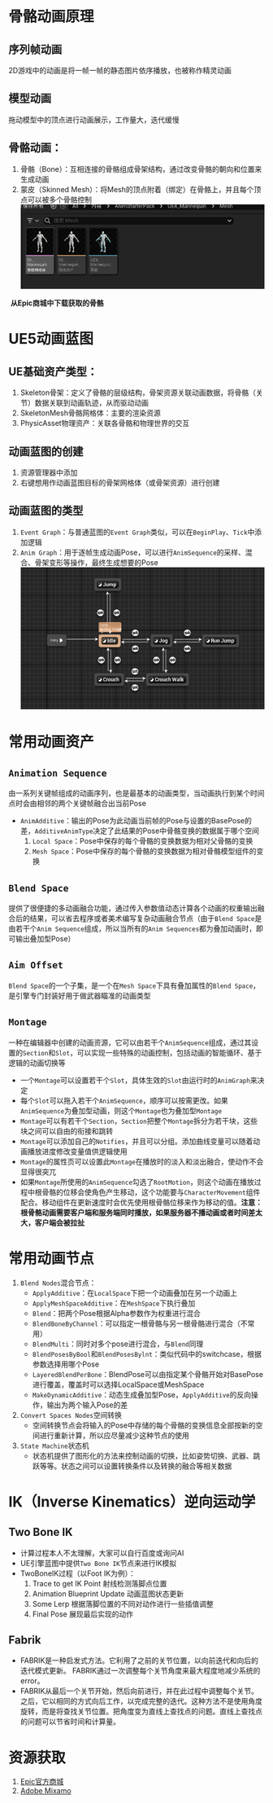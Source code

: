 # 骨骼动画原理

## 序列帧动画

2D游戏中的动画是将一帧一帧的静态图片依序播放，也被称作精灵动画



## 模型动画

拖动模型中的顶点进行动画展示，工作量大，迭代缓慢



## 骨骼动画：

1. 骨骼（Bone）：互相连接的骨骼组成骨架结构，通过改变骨骼的朝向和位置来生成动画
2. 蒙皮（Skinned Mesh）：将Mesh的顶点附着（绑定）在骨骼上，并且每个顶点可以被多个骨骼控制
   ![从Epic商城中下载获取的骨骼](Pictures/从Epic商城中下载获取的骨骼.PNG)

​                                                                **从Epic商城中下载获取的骨骼**



# UE5动画蓝图

## UE基础资产类型：

1. Skeleton骨架：定义了骨骼的层级结构，骨架资源关联动画数据，将骨骼（关节）数据关联到动画轨迹，从而驱动动画
2. SkeletonMesh骨骼网格体：主要的渲染资源
3. PhysicAsset物理资产：关联各骨骼和物理世界的交互



## 动画蓝图的创建

1. 资源管理器中添加
2. 右键想用作动画蓝图目标的骨架网格体（或骨架资源）进行创建



## 动画蓝图的类型

1. `Event Graph`：与普通蓝图的`Event Graph`类似，可以在`BeginPlay`、`Tick`中添加逻辑
2. `Anim Graph`：用于逐帧生成动画Pose，可以进行`AnimSequence`的采样、混合、骨架变形等操作，最终生成想要的Pose
   ![UE4ASP_HeroTPP_AnimBlueprint的动画蓝图](Pictures/UE4ASP_HeroTPP_AnimBlueprint的动画蓝图.PNG)



# 常用动画资产

## `Animation Sequence`

由一系列关键帧组成的动画序列，也是最基本的动画类型，当动画执行到某个时间点时会由相邻的两个关键帧融合出当前Pose

- `AnimAdditive`：输出的Pose为此动画当前帧的Pose与设置的BasePose的差，`AdditiveAnimType`决定了此结果的Pose中骨骼变换的数据属于哪个空间
  1. `Local Space`：Pose中保存的每个骨骼的变换数据为相对父骨骼的变换
  2. `Mesh Space`：Pose中保存的每个骨骼的变换数据为相对骨骼模型组件的变换

  

## `Blend Space`

提供了很便捷的多动画融合功能，通过传入参数值动态计算各个动画的权重输出融合后的结果，可以省去程序或者美术编写复杂动画融合节点（由于`Blend Space`是由若干个`Anim Sequence`组成，所以当所有的`Anim Sequences`都为叠加动画时，即可输出叠加型Pose）



## `Aim Offset`

`Blend Space`的一个子集，是一个在`Mesh Space`下具有叠加属性的`Blend Space`，是引擎专门封装好用于做武器瞄准的动画类型



## `Montage`

一种在编辑器中创建的动画资源，它可以由若干个`AnimSequence`组成，通过其设置的`Section`和`Slot`，可以实现一些特殊的动画控制，包括动画的智能循环、基于逻辑的动画切换等

- 一个`Montage`可以设置若干个`Slot`，具体生效的`Slot`由运行时的`AnimGraph`来决定
- 每个`Slot`可以拖入若干个`AnimSequence`，顺序可以按需更改。如果`AnimSequence`为叠加型动画，则这个`Montage`也为叠加型`Montage`
- `Montage`可以有若干个`Section`，`Section`把整个`Montage`拆分为若干块，这些块之间可以自由的衔接和跳转
- `Montage`可以添加自己的`Notifies`，并且可以分组。添加曲线变量可以随着动画播放进度修改变量值供逻辑使用
- `Montage`的属性页可以设置此`Montage`在播放时的淡入和淡出融合，使动作不会显得很突兀
- 如果`Montage`所使用的`AnimSequence`勾选了`RootMotion`，则这个动画在播放过程中根骨骼的位移会使角色产生移动，这个功能要与`CharacterMovement`组件配合。移动组件在更新速度时会优先使用根骨骼位移来作为移动的值。**注意：根骨骼动画需要客户端和服务端同时播放，如果服务器不播动画或者时间差太大，客户端会被拉扯**



# 常用动画节点

1. `Blend Nodes`混合节点：
   - `ApplyAdditive`：在`LocalSpace`下把一个动画叠加在另一个动画上
   - `ApplyMeshSpaceAdditive`：在`MeshSpace`下执行叠加
   - `Blend`：把两个Pose根据Alpha参数作为权重进行混合
   - `BlendBoneByChannel`：可以指定一根骨骼与另一根骨骼进行混合（不常用）
   - `BlendMulti`：同时对多个pose进行混合，与`Blend`同理
   - `BlendPosesByBool`和`BlendPosesBylnt`：类似代码中的switchcase，根据参数选择用哪个Pose
   - `LayeredBlendPerBone`：BlendPose可以由指定某个骨骼开始对BasePose进行覆盖，覆盖时可以选择LocalSpace或MeshSpace
   - `MakeDynamicAdditive`：动态生成叠加型Pose，`ApplyAdditive`的反向操作，输出为两个输入Pose的差
2. `Convert Spaces Nodes`空间转换
   - 空间转换节点会将输入的Pose中存储的每个骨骼的变换信息全部按新的空间进行重新计算，所以应尽量减少这种节点的使用
3. `State Machine`状态机
   - 状态机提供了图形化的方法来控制动画的切换，比如姿势切换、武器、跳跃等等。状态之间可以设置转换条件以及转换的融合等相关数据

   

# IK（Inverse Kinematics）逆向运动学

## Two Bone IK

- 计算过程本人不太理解，大家可以自行百度或询问AI
- UE引擎蓝图中提供`Two Bone IK`节点来进行IK模拟
- TwoBoneIK过程（以Foot IK为例）：
  1. Trace to get IK Point 射线检测落脚点位置
  2. Animation Blueprint Update 动画蓝图状态更新
  3. Some Lerp 根据落脚位置的不同对动作进行一些插值调整
  4. Final Pose 展现最后实现的动作

  

## Fabrik

- FABRIK是一种启发式方法。它利用了之前的关节位置，以向前迭代和向后的迭代模式更新。 FABRIK通过一次调整每个关节角度来最大程度地减少系统的error。
- FABRIK从最后一个关节开始，然后向前进行，并在此过程中调整每个关节。之后，它以相同的方式向后工作，以完成完整的迭代。这种方法不是使用角度旋转，而是将查找关节位置。把角度变为直线上查找点的问题。直线上查找点的问题可以节省时间和计算量。



# 资源获取

1. [Epic官方商城](https://www.fab.com/)
2. [Adobe Mixamo](https://www.mixamo.com/#/)